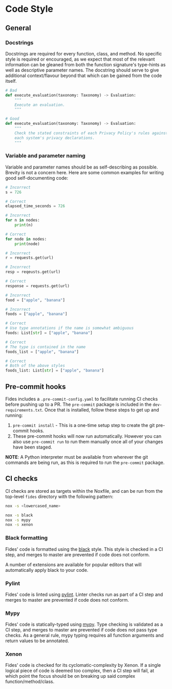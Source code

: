 # Code Style
## General

### Docstrings

Docstrings are required for every function, class, and method. No specific style is required or encouraged, as we expect that most of the relevant information can be gleaned from both the function signature's type-hints as well as descriptive parameter names. The docstring should serve to give additional context/flavour beyond that which can be gained from the code itself.

```python title="Docstring Example"
# Bad
def execute_evaluation(taxonomy: Taxonomy) -> Evaluation:
    """
    Execute an evaluation. 
    """

# Good
def execute_evaluation(taxonomy: Taxonomy) -> Evaluation:
    """
    Check the stated constraints of each Privacy Policy's rules against
    each system's privacy declarations.
    """
```

### Variable and parameter naming

Variable and parameter names should be as self-describing as possible. Brevity is not a concern here. Here are some common examples for writing good self-documenting code:

```python title="Single Letter Variable Names"
# Incorrect
s = 726

# Correct
elapsed_time_seconds = 726

# Incorrect
for n in nodes:
    print(n)

# Correct
for node in nodes:
    print(node)
```

```python title="Abbreviated Variable Names"
# Incorrect
r = requests.get(url)

# Incorrect
resp = reqeusts.get(url)

# Correct
response = requests.get(url)
```

```python title="Type Ambiguous Variable Names"
# Incorrect
food = ["apple", "banana"] 

# Incorrect
foods = ["apple", "banana"] 

# Correct
# Use type annotations if the name is somewhat ambiguous
foods: List[str] = ["apple", "banana"] 

# Correct
# The type is contained in the name
foods_list = ["apple", "banana"] 

# Correct
# Both of the above styles
foods_list: List[str] = ["apple", "banana"] 
```

## Pre-commit hooks

Fides includes a `.pre-commit-config.yaml` to facilitate running CI checks before pushing up to a PR. The `pre-commit` package is included in the `dev-requirements.txt`. Once that is installed, follow these steps to get up and running:

1. `pre-commit install` - This is a one-time setup step to create the git pre-commit hooks.
1. These pre-commit hooks will now run automatically. However you can also use `pre-commit run` to run them manually once all of your changes have been staged.

**NOTE**: A Python interpreter must be available from wherever the git commands are being run, as this is required to run the `pre-commit` package.

## CI checks

CI checks are stored as targets within the Noxfile, and can be run from the top-level `fides` directory with the following pattern:

```bash title="Pattern"
nox -s <lowercased_name>
```

```bash title="Examples"
nox -s black
nox -s mypy
nox -s xenon
```

### Black formatting

Fides' code is formatted using the [black](https://github.com/ambv/black) style. This style is checked in a CI step, and merges to master are prevented if code does not conform.

A number of extensions are available for popular editors that will automatically apply black to your code.

### Pylint

Fides' code is linted using [pylint](https://pylint.org/). Linter checks run as part of a CI step and merges to master are prevented if code does not conform.

### Mypy

Fides' code is statically-typed using [mypy](http://mypy-lang.org/). Type checking is validated as a CI step, and merges to master are prevented if code does not pass type checks. As a general rule, mypy typing requires all function arguments and return values to be annotated.

### Xenon

Fides' code is checked for its cyclomatic-complexity by Xenon. If a single logical piece of code is deemed too complex, then a CI step will fail, at which point the focus should be on breaking up said complex function/method/class.
